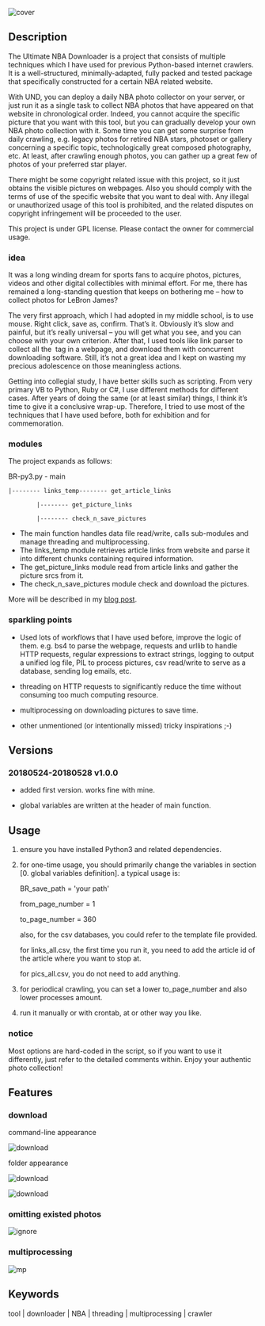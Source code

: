 ![cover](https://raw.githubusercontent.com/yo1995/Ultimate-NBA-Downloader/master/features-gif/poster.jpg)

## Description

The Ultimate NBA Downloader is a project that consists of multiple techniques which I have used for previous Python-based internet crawlers. It is a well-structured, minimally-adapted, fully packed and tested package that specifically constructed for a certain NBA related website.

With UND, you can deploy a daily NBA photo collector on your server, or just run it as a single task to collect NBA photos that have appeared on that website in chronological order. Indeed, you cannot acquire the specific picture that you want with this tool, but you can gradually develop your own NBA photo collection with it. Some time you can get some surprise from daily crawling, e.g. legacy photos for retired NBA stars, photoset or gallery concerning a specific topic, technologically great composed photography, etc. At least, after crawling enough photos, you can gather up a great few of photos of your preferred star player.

There might be some copyright related issue with this project, so it just obtains the visible pictures on webpages. Also you should comply with the terms of use of the specific website that you want to deal with. Any illegal or unauthorized usage of this tool is prohibited, and the related disputes on copyright infringement will be proceeded to the user.

This project is under GPL license. Please contact the owner for commercial usage.

### idea

It was a long winding dream for sports fans to acquire photos, pictures, videos and other digital collectibles with minimal effort. For me, there has remained a long-standing question that keeps on bothering me – how to collect photos for LeBron James?

The very first approach, which I had adopted in my middle school, is to use mouse. Right click, save as, confirm. That’s it. Obviously it’s slow and painful, but it’s really universal – you will get what you see, and you can choose with your own criterion. After that, I used tools like link parser to collect all the <img> tag in a webpage, and download them with concurrent downloading software. Still, it’s not a great idea and I kept on wasting my precious adolescence on those meaningless actions.

Getting into collegial study, I have better skills such as scripting. From very primary VB to Python, Ruby or C#, I use different methods for different cases. After years of doing the same (or at least similar) things, I think it’s time to give it a conclusive wrap-up. Therefore, I tried to use most of the techniques that I have used before, both for exhibition and for commemoration.

### modules

The project expands as follows:

BR-py3.py - main

	|-------- links_temp-------- get_article_links

			|-------- get_picture_links

			|-------- check_n_save_pictures

- The main function handles data file read/write, calls sub-modules and manage threading and multiprocessing.
- The links_temp module retrieves article links from website and parse it into different chunks containing required information.
- The get_picture_links module read from article links and gather the picture srcs from it.
- The check_n_save_pictures module check and download the pictures.

More will be described in my [blog post](https://yo1995.github.io/coding/Ultimate-NBA-Downloader/).

### sparkling points

- Used lots of workflows that I have used before, improve the logic of them. e.g. bs4 to parse the webpage, requests and urllib to handle HTTP requests, regular expressions to extract strings, logging to output a unified log file, PIL to process pictures, csv read/write to serve as a database, sending log emails, etc.

- threading on HTTP requests to significantly reduce the time without consuming too much computing resource.

- multiprocessing on downloading pictures to save time.

- other unmentioned (or intentionally missed) tricky inspirations ;-)

## Versions

### 20180524-20180528 v1.0.0

- added first version. works fine with mine.

- global variables are written at the header of main function.

## Usage

1. ensure you have installed Python3 and related dependencies.

2. for one-time usage, you should primarily change the variables in section [0. global variables definition]. a typical usage is:

	BR_save_path = 'your path'

	from_page_number = 1

	to_page_number = 360

	also, for the csv databases, you could refer to the template file provided. 

	for links_all.csv, the first time you run it, you need to add the article id of the article where you want to stop at.
	
	for pics_all.csv, you do not need to add anything.

3. for periodical crawling, you can set a lower to_page_number and also lower processes amount.

4. run it manually or with crontab, at or other way you like.

### notice

Most options are hard-coded in the script, so if you want to use it differently, just refer to the detailed comments within. Enjoy your authentic photo collection!

## Features

### download

command-line appearance

![download](https://raw.githubusercontent.com/yo1995/Ultimate-NBA-Downloader/master/features-gif/downloading-1.gif)

folder appearance

![download](https://raw.githubusercontent.com/yo1995/Ultimate-NBA-Downloader/master/features-gif/downloading-2.gif)

![download](https://raw.githubusercontent.com/yo1995/Ultimate-NBA-Downloader/master/features-gif/downloading-3.gif)

### omitting existed photos

![ignore](https://raw.githubusercontent.com/yo1995/Ultimate-NBA-Downloader/master/features-gif/existing.gif)

### multiprocessing

![mp](https://raw.githubusercontent.com/yo1995/Ultimate-NBA-Downloader/master/features-gif/pythons.png)

## Keywords

tool | downloader | NBA | threading | multiprocessing | crawler
